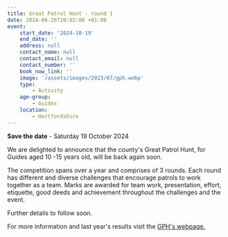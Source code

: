```yaml
---
title: Great Patrol Hunt - round 1
date: 2024-06-26T20:02:00 +01:00
event:
    start_date: '2024-10-19'
    end_date: ''
    address: null
    contact_name: null
    contact_email: null
    contact_number: ''
    book_now_link: ''
    image: '/assets/images/2023/07/gph.webp'
    type:
        - Activity
    age-group:
        - Guides
    location:
        - Hertfordshire
---
```

**Save the date** - Saturday 19 October 2024

We are delighted to announce that the county's Great Patrol Hunt, for Guides aged 10 -15 years old, will be back again soon.

The competition spans over a year and comprises of 3 rounds. Each round has different and diverse challenges that encourage patrols to work together as a team. Marks are awarded for team work, presentation, effort, etiquette, good deeds and achievement throughout the challenges and the event.

Further details to follow soon.

For more information and last year's results visit the [GPH's webpage.](/great-patrol-hunt/)
